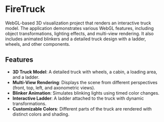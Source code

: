 # FireTruck

WebGL-based 3D visualization project that renders an interactive truck model. The application demonstrates various WebGL features, including object transformations, lighting effects, and multi-view rendering. It also includes animated blinkers and a detailed truck design with a ladder, wheels, and other components.

## Features

- **3D Truck Model**: A detailed truck with wheels, a cabin, a loading area, and a ladder.
- **Multi-View Rendering**: Displays the scene from different perspectives (front, top, left, and axonometric views).
- **Blinker Animation**: Simulates blinking lights using timed color changes.
- **Interactive Ladder**: A ladder attached to the truck with dynamic transformations.
- **Customizable Colors**: Different parts of the truck are rendered with distinct colors and shading.

